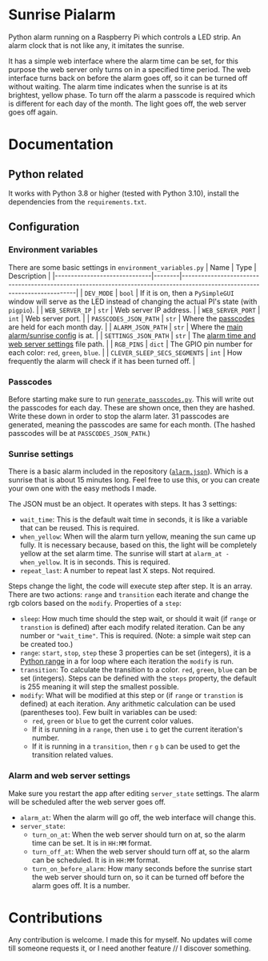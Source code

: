# Sunrise Pialarm
Python alarm running on a Raspberry Pi which controls a LED strip. An alarm clock that is not like any, it imitates the sunrise.

It has a simple web interface where the alarm time can be set, for this purpose the web server only turns on in a specified time period. The web interface turns back on before the alarm goes off, so it can be turned off without waiting. The alarm time indicates when the sunrise is at its brightest, yellow phase. To turn off the alarm a passcode is required which is different for each day of the month. The light goes off, the web server goes off again.

# Documentation
## Python related
It works with Python 3.8 or higher (tested with Python 3.10), install the dependencies from the `requirements.txt`. 

## Configuration
### Environment variables
There are some basic settings in `environment_variables.py`
| Name                         | Type   | Description                                                                                                               |
|------------------------------|--------|---------------------------------------------------------------------------------------------------------------------------|
| `DEV_MODE`                   | `bool` | If it is on, then a `PySimpleGUI` window will serve as the LED instead of changing the actual PI's state (with `pigpio`). |
| `WEB_SERVER_IP`              | `str`  | Web server IP address.                                                                                                    |
| `WEB_SERVER_PORT`            | `int`  | Web server port.                                                                                                          |
| `PASSCODES_JSON_PATH`        | `str`  | Where the [passcodes](#passcodes) are held for each month day.                                                                    |
| `ALARM_JSON_PATH`            | `str`  | Where the [main alarm/sunrise config](#sunrise-settings) is at.                                                           |
| `SETTINGS_JSON_PATH`         | `str`  | The [alarm time and web server settings](#alarm-and-web-server-settings) file path.                                       |
| `RGB_PINS`                   | `dict` | The GPIO pin number for each color: `red`, `green`, `blue`.                                                               |
| `CLEVER_SLEEP_SECS_SEGMENTS` | `int`  | How frequently the alarm will check if it has been turned off.                                                            |

### Passcodes
Before starting make sure to run [`generate_passcodes.py`](generate_passcodes.py). This will write out the passcodes for each day. These are shown once, then they are hashed. Write these down in order to stop the alarm later. 31 passcodes are generated, meaning the passcodes are same for each month. (The hashed passcodes will be at `PASSCODES_JSON_PATH`.)

### Sunrise settings
There is a basic alarm included in the repository ([`alarm.json`](alarm.json)). Which is a sunrise that is about 15 minutes long. Feel free to use this, or you can create your own one with the easy methods I made.

The JSON must be an object. It operates with steps. It has 3 settings:
- `wait_time`: This is the default wait time in seconds, it is like a variable that can be reused. This is required.
- `when_yellow`: When will the alarm turn yellow, meaning the sun came up fully. It is necessary because, based on this, the light will be completely yellow at the set alarm time. The sunrise will start at `alarm_at - when_yellow`. It is in seconds. This is required.
- `repeat_last`: A number to repeat last X steps. Not required.  

Steps change the light, the code will execute step after step. It is an array. There are two actions: `range` and `transition` each iterate and change the rgb colors based on the `modify`. Properties of a `step`:
- `sleep`: How much time should the step wait, or should it wait (if `range` or `transtion` is defined) after each modify related iteration. Can be any number or `"wait_time"`. This is required. (Note: a simple wait step can be created too.)
- `range`: `start`, `stop`, `step` these 3 properties can be set (integers), it is a [Python range](https://docs.python.org/3/library/functions.html#func-range) in a for loop where each iteration the `modify` is run.
- `transition`: To calculate the transition to a color. `red`, `green`, `blue` can be set (integers). Steps can be defined with the `steps` property, the default is 255 meaning it will step the smallest possible.
- `modify`: What will be modified at this step or (if `range` or `transtion` is defined) at each iteration. Any arithmetic calculation can be used (parentheses too). Few built in variables can be used:
  - `red`, `green` or `blue` to get the current color values.
  - If it is running in a `range`, then use `i` to get the current iteration's number.
  - If it is running in a `transition`, then `r` `g` `b` can be used to get the transition related values.

### Alarm and web server settings
Make sure you restart the app after editing `server_state` settings. The alarm will be scheduled after the web server goes off.
- `alarm_at`: When the alarm will go off, the web interface will change this.
- `server_state`:
  - `turn_on_at`: When the web server should turn on at, so the alarm time can be set. It is in `HH:MM` format.
  - `turn_off_at`: When the web server should turn off at, so the alarm can be scheduled. It is in `HH:MM` format.
  - `turn_on_before_alarm`: How many seconds before the sunrise start the web server should turn on, so it can be turned off before the alarm goes off. It is a number.

# Contributions
Any contribution is welcome. I made this for myself. No updates will come till someone requests it, or I need another feature // I discover something.